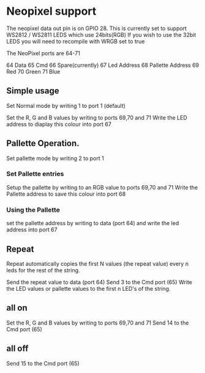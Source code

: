 # Neopixel support

The neopixel data out pin is on GPIO 28. This is currently set to support WS2812 / WS2811 LEDS which use 24bits(RGB)
If you wish to use the 32bit LEDS you will need to recompile with WRGB set to true

The NeoPixel ports are 64-71

64 Data
65 Cmd
66 Spare(currently)
67 Led Address
68 Pallette Address
69 Red
70 Green
71 Blue

## Simple usage

Set Normal mode by writing 1 to port 1 (default)

Set the R, G and B values by writing to ports 69,70 and 71
Write the LED address to diaplay this colour into port 67

## Pallette Operation. 

Set pallette mode by writing 2 to port 1

### Set Pallette entries
Setup the pallette by writing to an RGB value to ports 69,70 and 71
Write the Pallette address to save this colour into port 68

### Using the Pallette
set the pallette address by writing to data (port 64) and write the led address into port 67

## Repeat

Repeat automatically copies the first N values (the repeat value) every n leds for the rest of the string.

Send the repeat value to data (port 64)
Send 3 to the Cmd port (65)
Write the LED values or pallette values to the first n LED's of the string.

## all on
Set the R, G and B values by writing to ports 69,70 and 71
Send 14 to the Cmd port (65)

## all off
Send 15 to the Cmd port (65)





